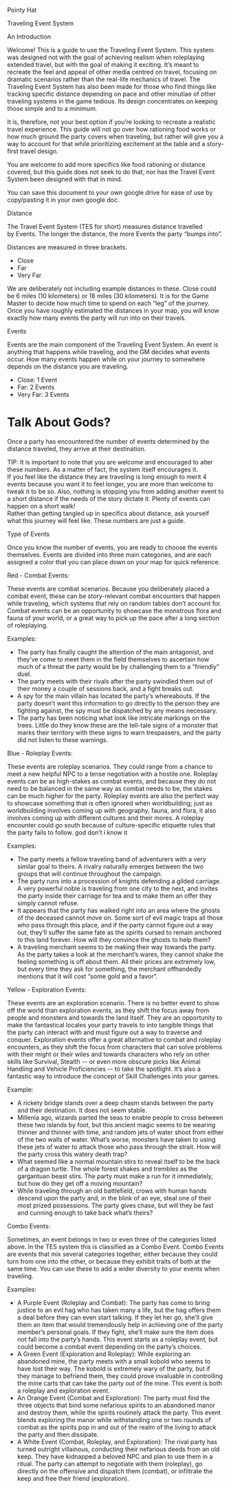 Pointy Hat

Traveling Event System

An Introduction

Welcome! This is a guide to use the Traveling Event System. This system was designed not with the goal of achieving realism when roleplaying extended travel, but with the goal of making it exciting. It’s meant to recreate the feel and appeal of other media centred on travel, focusing on dramatic scenarios rather than the real-life mechanics of travel. The Traveling Event System has also been made for those who find things like tracking specific distance depending on pace and other minutiae of other traveling systems in the game tedious. Its design concentrates on keeping those simple and to a minimum.

It is, therefore, not your best option if you’re looking to recreate a realistic travel experience. This guide will not go over how rationing food works or how much ground the party covers when traveling, but rather will give you a way to account for that while prioritizing excitement at the table and a story-first travel design.

You are welcome to add more specifics like food rationing or distance covered, but this guide does not seek to do that, nor has the Travel Event System been designed with that in mind.

You can save this document to your own google drive for ease of use by copy/pasting it in your own google doc.

Distance

The Travel Event System (TES for short) measures distance travelled by Events. The longer the distance, the more Events the party “bumps into”.

Distances are measured in three brackets.

- Close
- Far
- Very Far

We are deliberately not including example distances in these. Close could be 6 miles (10 kilometers) or 18 miles (30 kilometers). It is for the Game Master to decide how much time to spend on each “leg” of the journey. Once you have roughly estimated the distances in your map, you will know exactly how many events the party will run into on their travels.

Events

Events are the main component of the Traveling Event System. An event is anything that happens while traveling, and the GM decides what events occur. How many events happen while on your journey to somewhere depends on the distance you are traveling.

- Close: 1 Event
- Far: 2 Events
- Very Far: 3 Events
# Talk About Gods?
Once a party has encountered the number of events determined by the distance traveled, they arrive at their destination.

TIP: It is important to note that you are welcome and encouraged to alter these numbers. As a matter of fact, the system itself encourages it.  
If you feel like the distance they are traveling is long enough to merit 4 events because you want it to feel longer, you are more than welcome to tweak it to be so. Also, nothing is stopping you from adding another event to a short distance if the needs of the story dictate it. Plenty of events can happen on a short walk!  
Rather than getting tangled up in specifics about distance, ask yourself what this journey will feel like. These numbers are just a guide.

Type of Events

Once you know the number of events, you are ready to choose the events themselves. Events are divided into three main categories, and are each assigned a color that you can place down on your map for quick reference.

Red - Combat Events:

These events are combat scenarios. Because you deliberately placed a combat event, these can be story-relevant combat encounters that happen while traveling, which systems that rely on random tables don’t account for. Combat events can be an opportunity to showcase the monstrous flora and fauna of your world, or a great way to pick up the pace after a long section of roleplaying.

Examples:

- The party has finally caught the attention of the main antagonist, and they’ve come to meet them in the field themselves to ascertain how much of a threat the party would be by challenging them to a “friendly” duel.
- The party meets with their rivals after the party swindled them out of their money a couple of sessions back, and a fight breaks out.
- A spy for the main villain has located the party’s whereabouts. If the party doesn’t want this information to go directly to the person they are fighting against, the spy must be dispatched by any means necessary.
- The party has been noticing what look like intricate markings on the trees. Little do they know these are the tell-tale signs of a monster that marks their territory with these signs to warn trespassers, and the party did not listen to these warnings.

Blue - Roleplay Events:

These events are roleplay scenarios. They could range from a chance to meet a new helpful NPC to a tense negotiation with a hostile one. Roleplay events can be as high-stakes as combat events, and because they do not need to be balanced in the same way as combat needs to be, the stakes can be much higher for the party. Roleplay events are also the perfect way to showcase something that is often ignored when worldbuilding; just as worldbuilding involves coming up with geography, fauna, and flora, it also involves coming up with different cultures and their mores. A roleplay encounter could go south because of culture-specific etiquette rules that the party fails to follow. god don’t i know it

Examples:

- The party meets a fellow traveling band of adventurers with a very similar goal to theirs. A rivalry naturally emerges between the two groups that will continue throughout the campaign.
- The party runs into a procession of knights defending a gilded carriage. A very powerful noble is traveling from one city to the next, and invites the party inside their carriage for tea and to make them an offer they simply cannot refuse.
- It appears that the party has walked right into an area where the ghosts of the deceased cannot move on. Some sort of evil magic traps all those who pass through this place, and if the party cannot figure out a way out, they’ll suffer the same fate as the spirits cursed to remain anchored to this land forever. How will they convince the ghosts to help them?
- A traveling merchant seems to be making their way towards the party. As the party takes a look at the merchant’s wares, they cannot shake the feeling something is off about them. All their prices are extremely low, but every time they ask for something, the merchant offhandedly mentions that it will cost “some gold and a favor”.

Yellow - Exploration Events:

These events are an exploration scenario. There is no better event to show off the world than exploration events, as they shift the focus away from people and monsters and towards the land itself. They are an opportunity to make the fantastical locales your party travels to into tangible things that the party can interact with and must figure out a way to traverse and conquer. Exploration events offer a great alternative to combat and roleplay encounters, as they shift the focus from characters that can solve problems with their might or their wiles and towards characters who rely on other skills like Survival, Stealth -- or even more obscure picks like Animal Handling and Vehicle Proficiencies -- to take the spotlight. It’s also a fantastic way to introduce the concept of Skill Challenges into your games.

Example:

- A rickety bridge stands over a deep chasm stands between the party and their destination. It does not seem stable.
- Millenia ago, wizards parted the seas to enable people to cross between these two islands by foot, but this ancient magic seems to be wearing thinner and thinner with time, and random jets of water shoot from either of the two walls of water. What’s worse, monsters have taken to using these jets of water to attack those who pass through the strait. How will the party cross this watery death trap?
- What seemed like a normal mountain stirs to reveal itself to be the back of a dragon turtle. The whole forest shakes and trembles as the gargantuan beast stirs. The party must make a run for it immediately, but how do they get off a moving mountain?
- While traveling through an old battlefield, crows with human hands descend upon the party and, in the blink of an eye, steal one of their most prized possessions. The party gives chase, but will they be fast and cunning enough to take back what’s theirs?

Combo Events:

Sometimes, an event belongs in two or even three of the categories listed above. In the TES system this is classified as a Combo Event. Combo Events are events that mix several categories together, either because they could turn from one into the other, or because they exhibit traits of both at the same time. You can use these to add a wider diversity to your events when traveling.

Examples:

- A Purple Event (Roleplay and Combat): The party has come to bring justice to an evil hag who has taken many a life, but the hag offers them a deal before they can even start talking. If they let her go, she’ll give them an item that would tremendously help in achieving one of the party member’s personal goals. If they fight, she’ll make sure the item does not fall into the party’s hands. This event starts as a roleplay event, but could become a combat event depending on the party’s choices.
- A Green Event (Exploration and Roleplay): While exploring an abandoned mine, the party meets with a small kobold who seems to have lost their way. The kobold is extremely wary of the party, but if they manage to befriend them, they could prove invaluable in controlling the mine carts that can take the party out of the mine. This event is both a roleplay and exploration event.
- An Orange Event (Combat and Exploration): The party must find the three objects that bind some nefarious spirits to an abandoned manor and destroy them, while the spirits routinely attack the party. This event blends exploring the manor while withstanding one or two rounds of combat as the spirits pop in and out of the realm of the living to attack the party and then dissipate.
- A White Event (Combat, Roleplay, and Exploration): The rival party has turned outright villainous, conducting their nefarious deeds from an old keep. They have kidnapped a beloved NPC and plan to use them in a ritual. The party can attempt to negotiate with them (roleplay), go directly on the offensive and dispatch them (combat), or infiltrate the keep and free their friend (exploration).